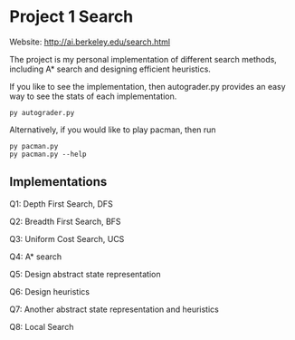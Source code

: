 # Project 1 Search

Website: http://ai.berkeley.edu/search.html

The project is my personal implementation of different search methods, including A* search and designing efficient heuristics.  

If you like to see the implementation, then autograder.py provides an easy way to see the stats of each implementation.  

```
py autograder.py
```

Alternatively, if you would like to play pacman, then run  

```
py pacman.py
py pacman.py --help
```

## Implementations  

Q1: Depth First Search, DFS  

Q2: Breadth First Search, BFS  

Q3: Uniform Cost Search, UCS  

Q4: A* search  

Q5: Design abstract state representation  

Q6: Design heuristics  

Q7: Another abstract state representation and heuristics  

Q8: Local Search
